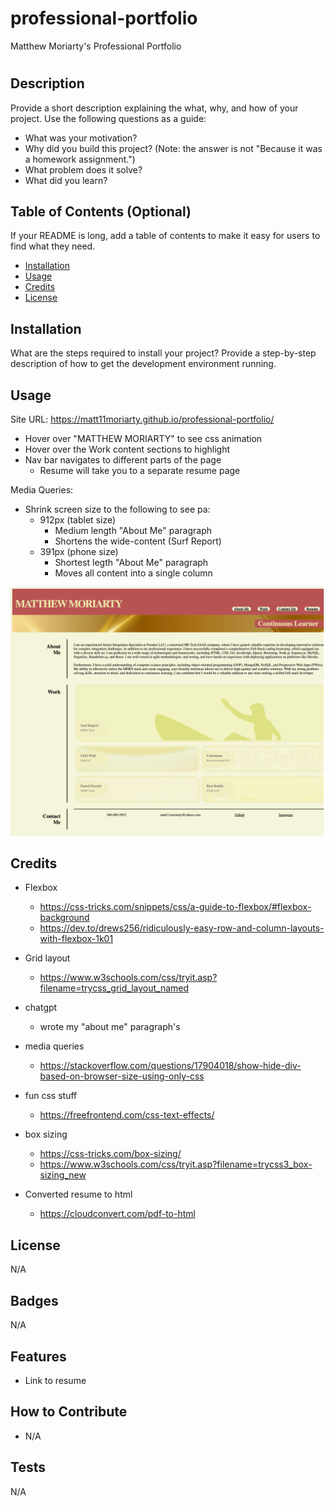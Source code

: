 # professional-portfolio
Matthew Moriarty's Professional Portfolio



# <Your-Project-Title>

## Description

Provide a short description explaining the what, why, and how of your project. Use the following questions as a guide:

- What was your motivation?
- Why did you build this project? (Note: the answer is not "Because it was a homework assignment.")
- What problem does it solve?
- What did you learn?

## Table of Contents (Optional)

If your README is long, add a table of contents to make it easy for users to find what they need.

- [Installation](#installation)
- [Usage](#usage)
- [Credits](#credits)
- [License](#license)

## Installation

What are the steps required to install your project? Provide a step-by-step description of how to get the development environment running.

## Usage

Site URL: https://matt11moriarty.github.io/professional-portfolio/

- Hover over "MATTHEW MORIARTY" to see css animation
- Hover over the Work content sections to highlight
- Nav bar navigates to different parts of the page
  - Resume will take you to a separate resume page

Media Queries:
- Shrink screen size to the following to see pa:
  - 912px (tablet size)
    - Medium length "About Me" paragraph
    - Shortens the wide-content (Surf Report)
  - 391px (phone size)
    - Shortest legth "About Me" paragraph
    - Moves all content into a single column




![alt text](/assets/images/screenshot_of_homepage.png)


## Credits

- Flexbox
  - https://css-tricks.com/snippets/css/a-guide-to-flexbox/#flexbox-background
  - https://dev.to/drews256/ridiculously-easy-row-and-column-layouts-with-flexbox-1k01
- Grid layout
  - https://www.w3schools.com/css/tryit.asp?filename=trycss_grid_layout_named

- chatgpt
  - wrote my "about me" paragraph's

- media queries
  - https://stackoverflow.com/questions/17904018/show-hide-div-based-on-browser-size-using-only-css

- fun css stuff
  - https://freefrontend.com/css-text-effects/

- box sizing
  - https://css-tricks.com/box-sizing/
  - https://www.w3schools.com/css/tryit.asp?filename=trycss3_box-sizing_new

- Converted resume to html
  - https://cloudconvert.com/pdf-to-html

## License

N/A

## Badges

N/A

## Features

- Link to resume

## How to Contribute

- N/A

## Tests

N/A
